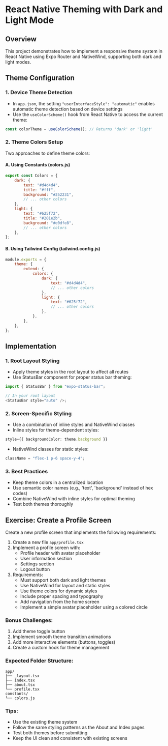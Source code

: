 # React Native Theming with Dark and Light Mode

## Overview

This project demonstrates how to implement a responsive theme system in React Native using Expo Router and NativeWind, supporting both dark and light modes.

## Theme Configuration

### 1. Device Theme Detection

-   In `app.json`, the setting `"userInterfaceStyle": "automatic"` enables automatic theme detection based on device settings
-   Use the `useColorScheme()` hook from React Native to access the current theme:

```typescript
const colorTheme = useColorScheme(); // Returns 'dark' or 'light'
```

### 2. Theme Colors Setup

Two approaches to define theme colors:

#### A. Using Constants (colors.js)

```javascript
export const Colors = {
    dark: {
        text: "#d4d4d4",
        title: "#fff",
        background: "#252231",
        // ... other colors
    },
    light: {
        text: "#625f72",
        title: "#201e2b",
        background: "#e0dfe8",
        // ... other colors
    },
};
```

#### B. Using Tailwind Config (tailwind.config.js)

```javascript
module.exports = {
    theme: {
        extend: {
            colors: {
                dark: {
                    text: "#d4d4d4",
                    // ... other colors
                },
                light: {
                    text: "#625f72",
                    // ... other colors
                },
            },
        },
    },
};
```

## Implementation

### 1. Root Layout Styling

-   Apply theme styles in the root layout to affect all routes
-   Use StatusBar component for proper status bar theming:

```typescript
import { StatusBar } from "expo-status-bar";

// In your root layout
<StatusBar style="auto" />;
```

### 2. Screen-Specific Styling

-   Use a combination of inline styles and NativeWind classes
-   Inline styles for theme-dependent styles:

```typescript
style={{ backgroundColor: theme.background }}
```

-   NativeWind classes for static styles:

```typescript
className = "flex-1 p-6 space-y-4";
```

### 3. Best Practices

-   Keep theme colors in a centralized location
-   Use semantic color names (e.g., 'text', 'background' instead of hex codes)
-   Combine NativeWind with inline styles for optimal theming
-   Test both themes thoroughly

## Exercise: Create a Profile Screen

Create a new profile screen that implements the following requirements:

1. Create a new file `app/profile.tsx`
2. Implement a profile screen with:
    - Profile header with avatar placeholder
    - User information section
    - Settings section
    - Logout button
3. Requirements:
    - Must support both dark and light themes
    - Use NativeWind for layout and static styles
    - Use theme colors for dynamic styles
    - Include proper spacing and typography
    - Add navigation from the home screen
    - Implement a simple avatar placeholder using a colored circle

### Bonus Challenges:

1. Add theme toggle button
2. Implement smooth theme transition animations
3. Add more interactive elements (buttons, toggles)
4. Create a custom hook for theme management

### Expected Folder Structure:

```
app/
├── _layout.tsx
├── index.tsx
├── about.tsx
└── profile.tsx
constants/
└── colors.js
```

### Tips:

-   Use the existing theme system
-   Follow the same styling patterns as the About and Index pages
-   Test both themes before submitting
-   Keep the UI clean and consistent with existing screens

